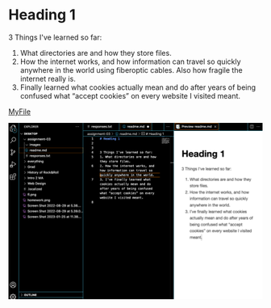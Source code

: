 # Heading 1


3 Things I've learned so far:
1. What directories are and how they store files.
2. How the internet works, and  how information can travel so quickly anywhere in the world using fiberoptic cables. Also how fragile the internet really is.
3. Finally learned what cookies actually mean and do after years of being confused what “accept cookies” on every website I visited meant.


[MyFile](./responses.txt)

![screenshot](./images/editorScreenshot.png)